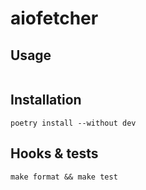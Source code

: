 # aiofetcher

## Usage

```console

```

## Installation

```console
poetry install --without dev
```

## Hooks & tests

```console
make format && make test
```
